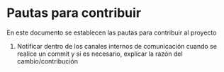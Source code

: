 # Pautas para contribuir
En este documento se establecen las pautas para contribuir al proyecto

 1. Notificar dentro de los canales internos de comunicación cuando se realice un commit y si es necesario, explicar la razón del cambio/contribución

